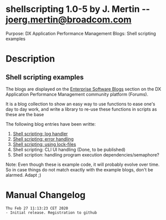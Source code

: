 # shellscripting 1.0-5 by J. Mertin -- joerg.mertin@broadcom.com
Purpose: DX Application Performance Management Blogs: Shell scripting examples

# Description
## Shell scripting examples

The blogs are displayed on the [Enterprise Software
Blogs](https://community.broadcom.com/enterprisesoftware/browse/blogs)
section on the DX Application Performance Management community
platform (Forums).   
   
It is a blog collection to show an easy way to use functions to ease
one's day to day work, and write a library to re-use these functions
in scripts as these are the base
   
The following blog entries have been writte:   
1. [Shell scripting: log handler](https://community.broadcom.com/enterprisesoftware/blogs/jmertin/2020/02/11/shell-scripting-log-handler)
2. [Shell scripting: error handling](https://community.broadcom.com/enterprisesoftware/blogs/jmertin/2020/02/12/shell-scripting-error-handler)
3. [Shell scripting: using lock-files](https://community.broadcom.com/enterprisesoftware/blogs/jmertin/2020/02/12/shell-scripting-using-lock-files)
4. Shell scripting: CLI UI handling (Done, to be published)
5. Shell scription: handling program execution dependencies/semaphore?

Note: Even though these is example code, it will probably evolve over
time. So in case things do not match exactly with the example blogs,
don't be alarmed. Adapt ;)


# Manual Changelog
```
Thu Feb 27 11:13:23 CET 2020
- Initial release. Registration to github
```
